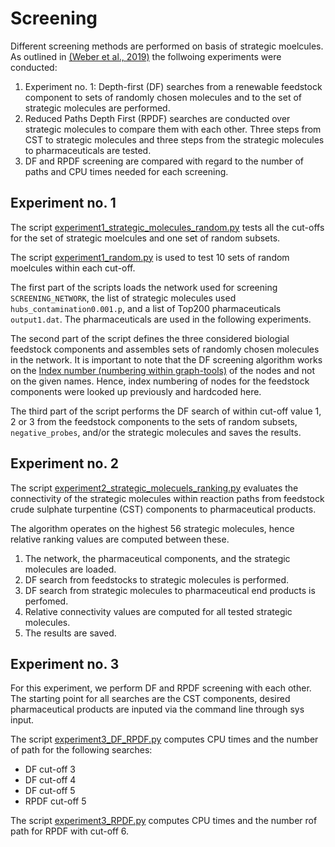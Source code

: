 # Screening 

Different screening methods are performed on basis of strategic moelcules. As outlined in [(Weber et al., 2019)] the follwoing experiments were conducted: 

1. Experiment no. 1: Depth-first (DF) searches from a renewable feedstock component to sets of randomly chosen molecules and to the set of strategic molecules are performed. 
2. Reduced Paths Depth First (RPDF) searches are conducted over strategic molecules to compare them with each other. Three steps from CST to strategic molecules and three steps from the strategic molecules to pharmaceuticals are tested.
3. DF and RPDF screening are compared with regard to the number of paths and CPU times needed for each screening.


## Experiment no. 1

The script [experiment1_strategic_molecules_random.py] tests all the cut-offs for the set of strategic moelcules and one set of random subsets. 

The script [experiment1_random.py] is used to test 10 sets of random moelcules within each cut-off.

The first part of the scripts loads the network used for screening `SCREENING_NETWORK`, the list of strategic molecules used `hubs_contamination0.001.p`, and a list of Top200 pharmaceuticals `output1.dat`. The pharmaceuticals are used in the following experiments. 

The second part of the script defines the three considered biologial feedstock components and assembles sets of randomly chosen molecules in the network. It is important to note that the DF screening algorithm works on the [Index number (numbering within graph-tools)] of the nodes and not on the given names. Hence, index numbering of nodes for the feedstock components were looked up previously and hardcoded here. 

The third part of the script performs the DF search of within cut-off value 1, 2 or 3 from the feedstock components to the sets of random subsets, `negative_probes`, and/or the strategic molecules and saves the results. 

## Experiment no. 2
The script [experiment2_strategic_molecuels_ranking.py] evaluates the connectivity of the strategic molecules within reaction paths from feedstock crude sulphate turpentine (CST) components to pharmaceutical products. 

The algorithm operates on the highest 56 strategic molecules, hence relative ranking values are computed between these. 

1. The network, the pharmaceutical components, and the strategic molecules are loaded.
2. DF search from feedstocks to strategic molecules is performed.
3. DF search from strategic molecules to pharmaceutical end products is perfomed.
4. Relative connectivity values are computed for all tested strategic molecules.
5. The results are saved. 


## Experiment no. 3
For this experiment, we perform DF and RPDF screening with each other. The starting point for all searches are the CST components, desired pharmaceutical products are inputed via the command line through sys input. 

The script [experiment3_DF_RPDF.py] computes CPU times and the number of path for the following searches:

- DF cut-off 3
- DF cut-off 4
- DF cut-off 5
- RPDF cut-off 5

The script [experiment3_RPDF.py] computes CPU times and the number rof path for RPDF with cut-off 6. 


[(Weber et al., 2019)]: https://pubs.rsc.org/en/content/articlehtml/2018/re/c7re00129k
[experiment1_strategic_molecules_random.py]: https://github.com/Jana-Marie-Weber/strategic_molecules/blob/master/3_screening/Screening_experiments/experiment1_strategic_molecules_random.py
[experiment1_random.py]: https://github.com/Jana-Marie-Weber/strategic_molecules/blob/master/3_screening/Screening_experiments/experiment1_random.py
[Index number (numbering within graph-tools)]: https://graph-tool.skewed.de/static/doc/graph_tool.html#graph_tool.Graph.vertex_index
[experiment2_strategic_molecuels_ranking.py]: https://github.com/Jana-Marie-Weber/strategic_molecules/blob/master/3_screening/Screening_experiments/experiment2_strategic_moelcules_ranking.py
[experiment3_DF_RPDF.py]: https://github.com/Jana-Marie-Weber/strategic_molecules/blob/master/3_screening/Screening_experiments/experiment3_DF_RPDF.py
[experiment3_RPDF.py]:https://github.com/Jana-Marie-Weber/strategic_molecules/blob/master/3_screening/Screening_experiments/experiment3_RPDF.py



